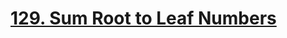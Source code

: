 # [129. Sum Root to Leaf Numbers](https://leetcode.com/problems/sum-root-to-leaf-numbers/description/)

